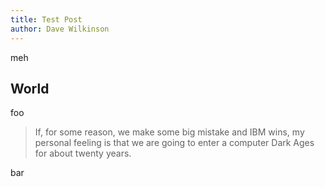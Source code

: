 ```yaml
---
title: Test Post
author: Dave Wilkinson
---
```


meh

## World

foo

> If, for some reason, we make some big mistake and IBM wins, my personal feeling is that we are going to enter a computer Dark Ages for about twenty years.

bar

